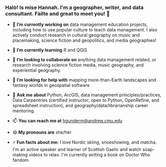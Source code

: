 ### Halò! Is mise Hannah. I'm a geographer, writer, and data consultant. Fàilte and great to meet you! 👋

- 🔭 **I’m currently working on** data management education projects, including how to use popular culture to teach data management. I also actively conduct research in cultural geography on music and placemaking, science fiction and geopolitics, and media geographies!

- 🌱 **I’m currently learning** R and QGIS

- 👯 **I’m looking to collaborate on** anything data management related, or research involving science fiction media, music geography, and experiential geography.

- 🤔 **I’m looking for help with** mapping more-than-Earth landscapes and fantasy worlds in geospatial software

- 💬 **Ask me about** Python, ArcGIS, data management principles/practices, Data Carpentries (certified instructor; open to Python, OpenRefine, and spreadsheet instruction), and geography/data/librarianship career mentoring.

- 📫 **You can reach me at** hgunderm@andrew.cmu.edu

- 😄 **My pronouns are** she/her

- ⚡ **Fun facts about me:** I love Nordic skiing, snoeshowing, and matcha. I'm an active speaker and learner of Scottish Gaelic and watch soap-making videos to relax. I'm currently writing a book on Doctor Who fandom.
